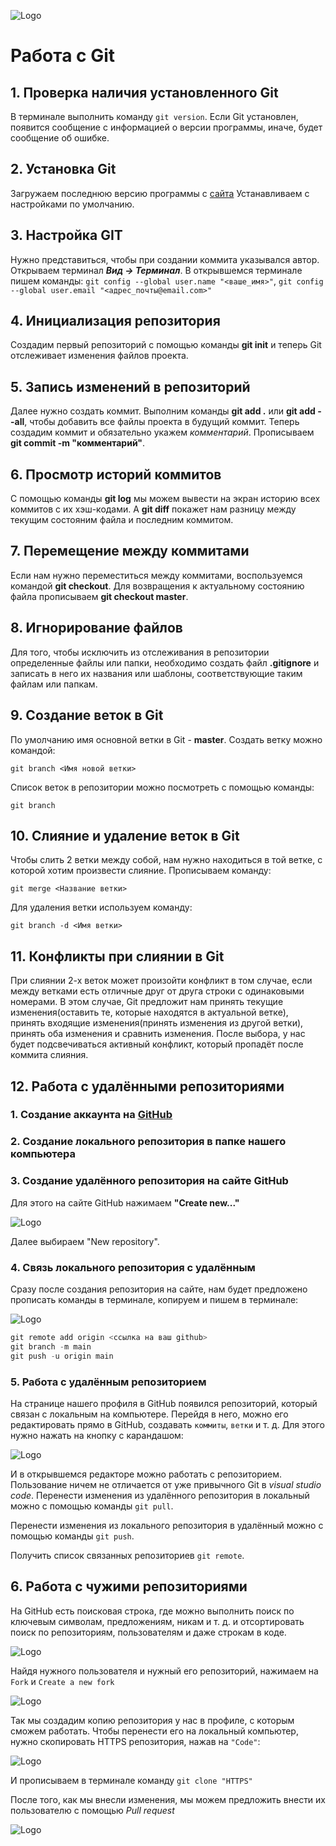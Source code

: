 ![Logo](ЛОГО.png)
# Работа с Git
## 1. Проверка наличия установленного Git
В терминале выполнить команду `git version`. Если Git установлен, появится сообщение с информацией о версии программы, иначе, будет сообщение об ошибке.

## 2. Установка Git
Загружаем последнюю версию программы с [сайта](https://git-scm.com/)
Устанавливаем с настройками по умолчанию.

## 3. Настройка GIT
Нужно представиться, чтобы при создании коммита указывался автор. Открываем терминал ***Вид -> Терминал***.  В открывшемся терминале пишем команды: `git config --global user.name "<ваше_имя>"`, `git config --global user.email "<адрес_почты@email.com>"` 

## 4. Инициализация репозитория
Создадим первый репозиторий с помощью команды **git init** и теперь Git отслеживает изменения файлов проекта.

## 5. Запись изменений в репозиторий
Далее нужно создать коммит. Выполним команды **git add .** или **git add --all**, чтобы добавить все файлы проекта в будущий коммит. Теперь создадим коммит и обязательно укажем *комментарий*. Прописываем **git commit -m "комментарий"**.

## 6. Просмотр историй коммитов
С помощью команды **git log** мы можем вывести на экран историю всех коммитов с их хэш-кодами. А **git diff** покажет нам разницу между текущим состояним файла и последним коммитом.

## 7. Перемещение между коммитами
Если нам нужно переместиться между коммитами, воспользуемся командой **git checkout**. Для возвращения к актуальному состоянию файла прописываем **git checkout master**.

## 8. Игнорирование файлов
Для того, чтобы исключить из отслеживания в репозитории определенные файлы или папки, необходимо создать файл **.gitignore** и записать в него их названия или шаблоны, соответствующие таким файлам или папкам.

## 9. Создание веток в Git

По умолчанию имя основной ветки в Git - **master**. Создать ветку можно командой: 

```
git branch <Имя новой ветки>
```
Список веток в репозитории можно посмотреть с помощью команды:
```
git branch
```

## 10. Слияние и удаление веток в Git
Чтобы слить 2 ветки между собой, нам нужно находиться в той ветке, с которой хотим произвести слияние. Прописываем команду:
```
git merge <Название ветки>
```


Для удаления ветки используем команду: 
```
git branch -d <Имя ветки>
```

## 11. Конфликты при слиянии в Git
При слиянии 2-х веток может произойти конфликт в том случае, если между ветками есть отличные друг от друга строки с одинаковыми номерами. В этом случае, Git предложит нам принять текущие изменения(оставить те, которые находятся в актуальной ветке), принять входящие изменения(принять изменения из другой ветки), принять оба изменения и сравнить изменения. После выбора, у нас будет подсвечиваться активный конфликт, который пропадёт после коммита слияния.

## 12. Работа с удалёнными репозиториями

### 1. Создание аккаунта на [GitHub](https://github.com "всплывающая поддсказка")

### 2. Создание локального репозитория в папке нашего компьютера

### 3. Создание удалённого репозитория на сайте GitHub 

Для этого на сайте GitHub нажимаем **"Create new..."**

![Logo](Пример.png)

Далее выбираем "New repository".

### 4. Связь локального репозитория с удалённым

Сразу после создания репозитория на сайте, нам будет предложено прописать команды в терминале, копируем и пишем в терминале:

![Logo](Пример2.png)

```C#
git remote add origin <ссылка на ваш github>
git branch -m main
git push -u origin main
```
### 5. Работа с удалённым репозиторием

На странице нашего профиля в GitHub появился репозиторий, который связан с локальным на компьютере. Перейдя в него, можно его редактировать прямо в GitHub, создавать `коммиты`, `ветки` и т. д. Для этого нужно нажать на кнопку с карандашом: 

![Logo](Пример3.png)

И в открывшемся редакторе можно работать с репозиторием. Пользование ничем не отличается от уже привычного Git в *visual studio code*. Перенести изменения из удалённого репозитория в локальный можно с помощью команды `git pull`.

Перенести изменения из локального репозитория в удалённый можно с помощью команды `git push`.

Получить список связанных репозиториев `git remote`.

## 6. Работа с чужими репозиториями

На GitHub есть поисковая строка, где можно выполнить поиск по ключевым символам, предложениям, никам и т. д. и отсортировать поиск по репозиториям, пользователям и даже строкам в коде.

![Logo](Пример4.png)

Найдя нужного пользователя и нужный его репозиторий, нажимаем на `Fork` и `Create a new fork`

![Logo](Пример5.png)

Так мы создадим копию репозитория у нас в профиле, с которым сможем работать. Чтобы перенести его на локальный компьютер, нужно скопировать HTTPS репозитория, нажав на `"Code"`:

![Logo](Пример7.png)

И прописываем в терминале команду `git clone "HTTPS"`

После того, как мы внесли изменения, мы можем предложить внести их пользователю с помощью *Pull request*

![Logo](Пример6.png)